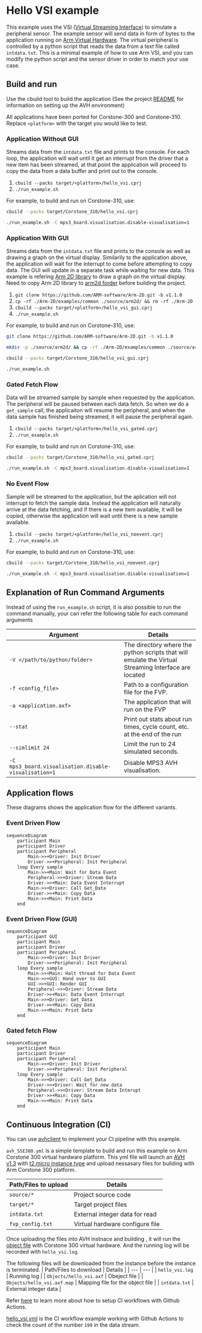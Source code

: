 # Hello VSI example

This example uses the VSI ([Virtual Streaming Interface](https://arm-software.github.io/AVH/main/simulation/html/group__arm__vsi.html)) to simulate a peripheral sensor. The example sensor will send data in form of bytes to the application running on [Arm Virtual Hardware](https://arm-software.github.io/AVH/main/overview/html/index.html). The virtual peripheral is controlled by a python script that reads the data from a text file called `intdata.txt`. This is a minimal example of how to use Arm VSI, and you can modify the python script and the sensor driver in order to match your use case.

## Build and run

Use the cbuild tool to build the application (See the project [README](../README.md) for information on setting up the AVH environment)

All applications have been ported for Corstone-300 and Corstone-310. Replace `<platform>` with the target you would like to test.

### Application Without GUI

Streams data from the `intdata.txt` file and prints to the console. For each loop, the application will wait until it get an interrupt from the driver that a new item has been streamed, at that point the application will proceed to copy the data from a data buffer and print out to the console.

1. `cbuild --packs target/<platform>/hello_vsi.cprj`
2. `./run_example.sh`

For example, to build and run on Corstone-310, use:
```bash
cbuild --packs target/Corstone_310/hello_vsi.cprj
```
```bash
./run_example.sh -C mps3_board.visualisation.disable-visualisation=1
```

### Application With GUI

Streams data from the `intdata.txt` file and prints to the console as well as drawing a graph on the virtual display. Similarily to the application above, the application will wait for the interrupt to come before attempting to copy data. The GUI will update in a separate task while waiting for new data.
This example is refering [Arm 2D library](https://github.com/ARM-software/Arm-2D) to draw a graph on the virtual display. Need to copy Arm 2D library to [arm2d forder](source/arm2d/) before building the project.

1. `git clone https://github.com/ARM-software/Arm-2D.git -b v1.1.0`
2. `cp -rf ./Arm-2D/examples/common ./source/arm2d/ && rm -rf ./Arm-2D`
3. `cbuild --packs target/<platform>/hello_vsi_gui.cprj`
4. `./run_example.sh`

For example, to build and run on Corstone-310, use:
```bash
git clone https://github.com/ARM-software/Arm-2D.git -b v1.1.0
```
```bash
mkdir -p ./source/arm2d/ && cp -rf ./Arm-2D/examples/common ./source/arm2d/ && rm -rf ./Arm-2D
```
```bash
cbuild --packs target/Corstone_310/hello_vsi_gui.cprj
```
```bash
./run_example.sh
```

### Gated Fetch Flow

Data will be streamed sample by sample when requested by the application. The peripheral will be paused between each data fetch. So when we do a `get_sample` call, the applicaiton will resume the peripheral, and when the data sample has finished being streamed, it will pause the peripheral again.

1. `cbuild --packs target/<platform>/hello_vsi_gated.cprj`
2. `./run_example.sh`

For example, to build and run on Corstone-310, use:
```bash
cbuild --packs target/Corstone_310/hello_vsi_gated.cprj
```
```bash
./run_example.sh -C mps3_board.visualisation.disable-visualisation=1
```

### No Event Flow

Sample will be streamed to the application, but the aplication will not interrupt to fetch the sample data. Instead the application will naturally arrive at the data fetching, and if there is a new item available, it will be copied, otherwise the application will wait until there is a new sample available.

1. `cbuild --packs target/<platform>/hello_vsi_noevent.cprj`
2. `./run_example.sh`

For example, to build and run on Corstone-310, use:
```bash
cbuild --packs target/Corstone_310/hello_vsi_noevent.cprj
```
```bash
./run_example.sh -C mps3_board.visualisation.disable-visualisation=1
```

## Explanation of Run Command Arguments

Instead of using the `run_example.sh` script, it is also possible to run the command manually, your can refer the following table for each command arguments

| Argument  | Details |
| ---       | ---     |
| `-V </path/to/python/folder>` | The directory where the python scripts that will emulate the Virtual Streaming Interface are located |
| `-f <config_file>` | Path to a configuration file for the FVP. |
| `-a <application.axf>` | The application that will run on the FVP |
| `--stat` | Print out stats about run times, cycle count, etc. at the end of the run |
| `--simlimit 24` | Limit the run to 24 simulated seconds. |
| `-C mps3_board.visualisation.disable-visualisation=1` | Disable MPS3 AVH visualisation. |

## Application flows

These diagrams shows the application flow for the different variants.

### Event Driven Flow

```mermaid
sequenceDiagram
    participant Main
    participant Driver
    participant Peripheral
        Main->>+Driver: Init Driver 
        Driver->>+Peripheral: Init Peripheral
    loop Every sample
        Main->>+Main: Wait for Data Event
        Peripheral->>+Driver: Stream Data
        Driver->>+Main: Data Event Interrupt
        Main->>+Driver: Call Get_Data
        Driver->>+Main: Copy Data
        Main->>+Main: Print Data
    end
```

### Event Driven Flow (GUI)

```mermaid
sequenceDiagram
    participant GUI
    participant Main
    participant Driver
    participant Peripheral
        Main->>+Driver: Init Driver 
        Driver->>+Peripheral: Init Peripheral
    loop Every sample
        Main->>+Main: Halt thread for Data Event
        Main->>+GUI: Hand over to GUI
        GUI->>+GUI: Render GUI
        Peripheral->>+Driver: Stream Data
        Driver->>+Main: Data Event Interrupt
        Main->>+Driver: Get_Data
        Driver->>+Main: Copy Data
        Main->>+Main: Print Data
    end
```

### Gated fetch Flow

```mermaid
sequenceDiagram
    participant Main
    participant Driver
    participant Peripheral
        Main->>+Driver: Init Driver 
        Driver->>+Peripheral: Init Peripheral
    loop Every sample 
        Main->>+Driver: Call Get_Data
        Driver->>+Driver: Wait for new data
        Peripheral->>+Driver: Stream Data Interupt
        Driver->>+Main: Copy Data
        Main->>+Main: Print Data
    end
```

## Continuous Integration (CI)

You can use [avhclient](https://github.com/ARM-software/avhclient) to implement your CI pipeline with this example.

`avh_SSE300.yml` is a simple template to build and run this example on Arm Corstone 300 virtual hardware platform.
This yml file will launch an [AVH v1.3](https://aws.amazon.com/marketplace/pp/prodview-urbpq7yo5va7g) with [t2 micro instance type](https://aws.amazon.com/ec2/instance-types/t2/?nc1=h_ls) and upload nessasary files for building with Arm Corstone 300 platform.

| Path/Files to upload | Details |
| ---       | ---     |
| `source/*` | Project source code |
| `target/*` | Target project files |
| `intdata.txt` | External integer data for read |
| `fvp_config.txt` | Virtual hardware configure file |

Once uploading the files into AVH instnace and building , it will run the [object file](Objects/hello_vsi.axf) with Corstone 300 virtual hardware.
And the running log will be recorded with `hello_vsi.log`.

The following files will be downloaded from the instance before the instance is terminated.
| Path/Files to download | Details |
| ---       | ---     |
| `hello_vsi.log` | Running log |
| `Objects/hello_vsi.axf` | Obeject file |
| `Objects/hello_vsi.axf.map` | Mapping file for the object file |
| `intdata.txt` | External integer data |

Refer [here](https://arm-software.github.io/AVH/main/infrastructure/html/run_ami_github.html) to learn more about how to setup CI workflows with Github Actions.

[hello_vsi.yml](../.github/workflows/hello_vsi.yml) is the CI workflow example working with Github Actions to check the count of the number `199` in the data stream.
